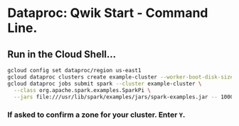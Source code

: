 # Dataproc: Qwik Start - Command Line.

## Run in the Cloud Shell...
```bash
gcloud config set dataproc/region us-east1
gcloud dataproc clusters create example-cluster --worker-boot-disk-size 500
gcloud dataproc jobs submit spark --cluster example-cluster \
  --class org.apache.spark.examples.SparkPi \
  --jars file:///usr/lib/spark/examples/jars/spark-examples.jar -- 1000
```
### If asked to confirm a zone for your cluster. Enter `Y`.
